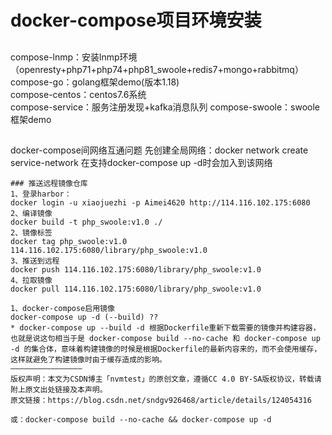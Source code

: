 # docker-compose项目环境安装

##
compose-lnmp：安装lnmp环境（openresty+php71+php74+php81_swoole+redis7+mongo+rabbitmq）\
compose-go：golang框架demo(版本1.18) \
compose-centos：centos7.6系统 \
compose-service：服务注册发现+kafka消息队列
compose-swoole：swoole框架demo

##
docker-compose间网络互通问题
    先创建全局网络：docker network create service-network
    在支持docker-compose up -d时会加入到该网络

```
### 推送远程镜像仓库
1、登录harbor：
docker login -u xiaojuezhi -p Aimei4620 http://114.116.102.175:6080
2、编译镜像
docker build -t php_swoole:v1.0 ./
2、镜像标签
docker tag php_swoole:v1.0 114.116.102.175:6080/library/php_swoole:v1.0
3、推送到远程
docker push 114.116.102.175:6080/library/php_swoole:v1.0
4、拉取镜像
docker pull 114.116.102.175:6080/library/php_swoole:v1.0
```

```
1、docker-compose启用镜像
docker-compose up -d (--build) ?? 
* docker-compose up --build -d 根据Dockerfile重新下载需要的镜像并构建容器，也就是说这句相当于是 docker-compose build --no-cache 和 docker-compose up -d 的集合体，意味着构建镜像的时候是根据Dockerfile的最新内容来的，而不会使用缓存，这样就避免了构建镜像时由于缓存造成的影响。
————————————————
版权声明：本文为CSDN博主「nvmtest」的原创文章，遵循CC 4.0 BY-SA版权协议，转载请附上原文出处链接及本声明。
原文链接：https://blog.csdn.net/sndgv926468/article/details/124054316

或：docker-compose build --no-cache && docker-compose up -d
```